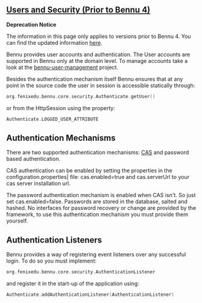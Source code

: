 ## [Users and Security (Prior to Bennu 4)](./users-and-security.md)

**Deprecation Notice**

The information in this page only applies to versions prior to Bennu 4. You can find the updated information [here](./../users-and-security/users-and-security.md).


Bennu provides user accounts and authentication. The User accounts are supported in Bennu only at the domain level. To manage accounts take a look at the [bennu-user-management](https://github.com/FenixEdu/bennu-user-management) project.

Besides the authentication mechanism itself Bennu ensures that at any point in the source code the user in session is accessible statically through:

```C
org.fenixedu.bennu.core.security.Authenticate.getUser()
```
or from the HttpSession using the property:
```C
Authenticate.LOGGED_USER_ATTRIBUTE
```
## Authentication Mechanisms
There are two supported authentication mechanisms: [CAS](http://www.jasig.org/cas) and password based authentication.

CAS authentication can be enabled by setting the properties in the configuration.properties| file: cas.enabled=true and cas.serverUrl to your cas server installation url.


The password authentication mechanism is enabled when CAS isn't. So just set cas.enabled=false. Passwords are stored in the database, salted and hashed. No interfaces for password recovery or change are provided by the framework, to use this authentication mechanism you must provide them yourself.

## Authentication Listeners
Bennu provides a way of registering event listeners over any successful login. To do so you must implement:

```C
org.fenixedu.bennu.core.security.AuthenticationListener
```

and register it in the start-up of the application using:
```C
Authenticate.addAuthenticationListener(AuthenticationListener)
```


 